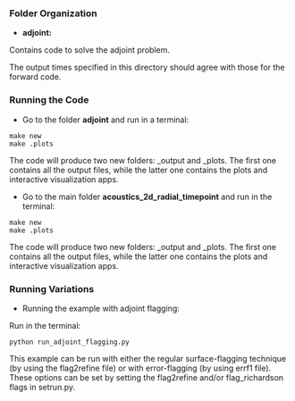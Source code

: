 ### Folder Organization
* **adjoint:**

Contains code to solve the adjoint problem.

The output times specified in this directory should agree with those for the
forward code. 

### Running the Code

* Go to the folder **adjoint** and run in a terminal:

```
make new
make .plots
```

The code will produce two new folders: _output and _plots. 
The first one contains all the output files, while the latter one contains the plots and interactive 
visualization apps.

* Go to the main folder **acoustics_2d_radial_timepoint** and run in the terminal:

```
make new
make .plots
```

The code will produce two new folders: _output and _plots. 
The first one contains all the output files, while the latter one contains the plots and interactive 
visualization apps.

### Running Variations

* Running the example with adjoint flagging:

Run in the terminal:

```
python run_adjoint_flagging.py
```

This example can be run with either the regular surface-flagging technique (by using the flag2refine file) or with error-flagging (by using errf1 file). These options can be set by setting the flag2refine and/or flag_richardson flags in setrun.py.
